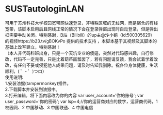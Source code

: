 # SUSTautologinLAN
可用于苏州科技大学校园宽带网快速登录，非特殊区域的无线网，而是宿舍的有线宽带，该脚本启用后且网线正常的情况下会在登录弹窗出现时自动登录，但是弹出框需要手动关闭。特别感谢，B站（Bilibili）的up主@沙小鹅（id:500305629）的视频https://b23.tv/gBOKvPo  提供的技术支持 ，本脚本基于其视频及其脚本的基础上改写建立，特别感谢！  
（本人非代码科班出身，只是一个天坑专业的傻逼，突然对代码感兴趣，自行修改，代码不一定完善，只是比着葫芦画瓢罢了，若有问题请反馈，我会试着学着改改，有任何不妥或侵犯他人成果问题，请及时告知我删除。祝各位身体健康，生活顺利，( ゜- ゜)つロ）  
使用说明:  
1.安装油猴(tampermonkey)插件。  
2.下载脚本并安装到油猴中。  
3.打开编辑，将下面内容改为你的内容
    var user_account='你的账号';
    var user_password='你的密码';
    var lsp=4;//你的运营商对应的数字，运营商代码，1 校园网、2 中国移动、3 中国联通、4 中国电信
